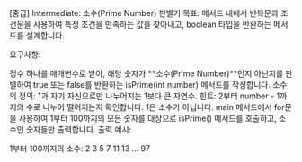 [중급] Intermediate: 소수(Prime Number) 판별기
목표: 메서드 내에서 반복문과 조건문을 사용하여 특정 조건을 만족하는 값을 찾아내고, boolean 타입을 반환하는 메서드를 설계합니다.

요구사항:

정수 하나를 매개변수로 받아, 해당 숫자가 **소수(Prime Number)**인지 아닌지를 판별하여 true 또는 false를 반환하는 isPrime(int number) 메서드를 작성합니다.
소수의 정의: 1과 자기 자신으로만 나누어지는 1보다 큰 자연수.
힌트: 2부터 number - 1까지의 수로 나누어 떨어지는지 확인합니다. 1은 소수가 아닙니다.
main 메서드에서 for문을 사용하여 1부터 100까지의 모든 숫자를 대상으로 isPrime() 메서드를 호출하고, 소수인 숫자들만 출력합니다.
출력 예시:

1부터 100까지의 소수:
2 3 5 7 11 13 ... 97
